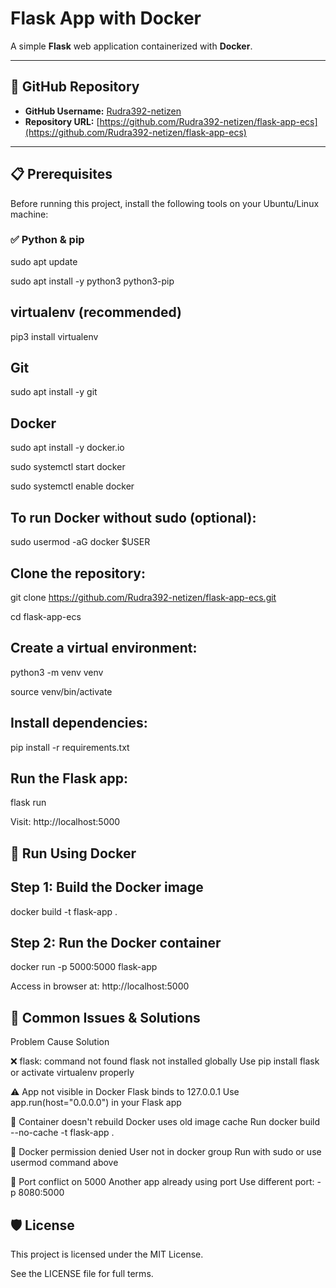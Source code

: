 # Flask App with Docker

A simple **Flask** web application containerized with **Docker**.

---

## 🔗 GitHub Repository

- **GitHub Username:** [Rudra392-netizen](https://github.com/Rudra392-netizen)
- **Repository URL:** [https://github.com/Rudra392-netizen/flask-app-ecs](https://github.com/Rudra392-netizen/flask-app-ecs)

---

## 📋 Prerequisites

Before running this project, install the following tools on your Ubuntu/Linux machine:

### ✅ Python & pip

sudo apt update

sudo apt install -y python3 python3-pip


## virtualenv (recommended)

pip3 install virtualenv

## Git

sudo apt install -y git

## Docker

sudo apt install -y docker.io

sudo systemctl start docker

sudo systemctl enable docker

## To run Docker without sudo (optional):

sudo usermod -aG docker $USER

## Clone the repository:

git clone https://github.com/Rudra392-netizen/flask-app-ecs.git

cd flask-app-ecs

## Create a virtual environment:

python3 -m venv venv

source venv/bin/activate

## Install dependencies:

pip install -r requirements.txt

## Run the Flask app:

flask run

Visit: http://localhost:5000

## 🐳 Run Using Docker

## Step 1: Build the Docker image

docker build -t flask-app .

## Step 2: Run the Docker container

docker run -p 5000:5000 flask-app

Access in browser at: http://localhost:5000

## 🐞 Common Issues & Solutions

Problem	Cause	Solution

❌ flask: command not found	flask not installed globally	Use pip install flask or activate virtualenv properly

⚠️ App not visible in Docker	Flask binds to 127.0.0.1	Use app.run(host="0.0.0.0") in your Flask app

🔁 Container doesn't rebuild	Docker uses old image cache	Run docker build --no-cache -t flask-app .

🔐 Docker permission denied	User not in docker group	Run with sudo or use usermod command above

🔁 Port conflict on 5000	Another app already using port	Use different port: -p 8080:5000

## 🛡 License

This project is licensed under the MIT License.

See the LICENSE file for full terms.


